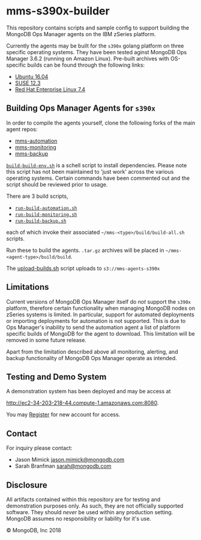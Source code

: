 mms-s390x-builder
=================

This repository contains scripts and sample config to support 
building the MongoDB Ops Manager agents on the IBM zSeries platform.

Currently the agents may be built for the ``s390x`` 
golang platform on three specific operating systems. They 
have been tested aginst MongoDB Ops Manager 3.6.2 
(running on Amazon Linux). Pre-built archives with 
OS-specific builds can be found
through the following links:

* [Ubuntu 16.04](https://s3.console.aws.amazon.com/s3/buckets/mms-agents-s390x/ubuntu/)
* [SUSE 12.3](https://s3.console.aws.amazon.com/s3/buckets/mms-agents-s390x/suse/)
* [Red Hat Enterprise Linux 7.4](https://s3.console.aws.amazon.com/s3/buckets/mms-agents-s390x/redhat/)

Building Ops Manager Agents for ``s390x``
-----------------------------------------

In order to compile the agents yourself, clone the following forks
of the main agent repos:
* [mms-automation](https://github.com/jasonmimick/mms-automation)
* [mms-monitoring](https://github.com/jasonmimick/mms-monitoring)
* [mms-backup](https://github.com/jasonmimick/mms-backup)

[``build-build-env.sh``](build-build-env.sh) is a schell script to install
dependencies. Please note this script has not been maintained to 'just work'
across the various operating systems. Certain commands have been commented
out and the script should be reviewed prior to usage.

There are 3 build scripts, 
*  [``run-build-automation.sh``](run-build-automation.sh)
*  [``run-build-monitoring.sh``](run-build-monitoring.sh)
*  [``run-build-backup.sh``](run-build-backup.sh)

each of which invoke their associated ``~/mms-<type>/build/build-all.sh``
scripts.

Run these to build the agents. ``.tar.gz`` archives will be placed in
``~/mms-<agent-type>/build/build``.

The [upload-builds.sh](upload-builds.sh) script uploads to `s3://mms-agents-s390x`

Limitations
-----------
Current versions of MongoDB Ops Manager itself do _not_ support
the `s390x` platform, therefore certain functionality when managing
MongoDB nodes on zSeries systems is limited. In particular, support
for automated deployments or importing deployments for automation
is not supported. This is due to Ops Manager's inability to send the
automation agent a list of platform specific builds of MongoDB for the
agent to download. This limitation will be removed in some future release.

Apart from the limitation described above all monitoring, alerting, and
backup functionality of MongoDB Ops Manager operate as intended.

Testing and Demo System
-----------------------

A demonstration system has been deployed and may be access at

http://ec2-34-203-218-44.compute-1.amazonaws.com:8080.

You may [Register](http://ec2-34-203-218-44.compute-1.amazonaws.com:8080/user#/ops/register/accountProfile) for new account for access.

Contact
-------

For inquiry please contact:
* Jason Mimick <jason.mimick@mongodb.com>
* Sarah Branfman <sarah@mongodb.com>

Disclosure
----------

All artifacts contained within this repository are for 
testing and demonstration purposes only. As such, they are not
officially supported software. They should _never_ be used within any
production setting. MongoDB assumes no responsibility or liability for 
it's use.
 
&copy; MongoDB, Inc 2018

